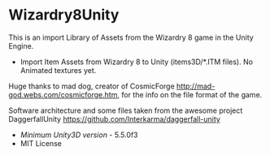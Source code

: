 # Wizardry8Unity

This is an import Library of Assets from the Wizardry 8 game in the Unity Engine.

+ Import Item Assets from Wizardry 8 to Unity (items3D/*.ITM files). No Animated textures yet.


Huge thanks to mad dog, creator of CosmicForge http://mad-god.webs.com/cosmicforge.htm, for the info on the file format of the game.

Software architecture and some files taken from the awesome project DaggerfallUnity https://github.com/Interkarma/daggerfall-unity

+ *Minimum Unity3D version* - 5.5.0f3
+ MIT License
